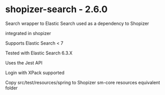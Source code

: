 # shopizer-search - 2.6.0

Search wrapper to Elastic Search used as a dependency to Shopizer

integrated in shopizer

Supports Elastic Search < 7

Tested with Elastic Search 6.3.X

Uses the Jest API

Login with XPack supported

Copy src/test/resources/spring to Shopizer sm-core resources equivalent folder
